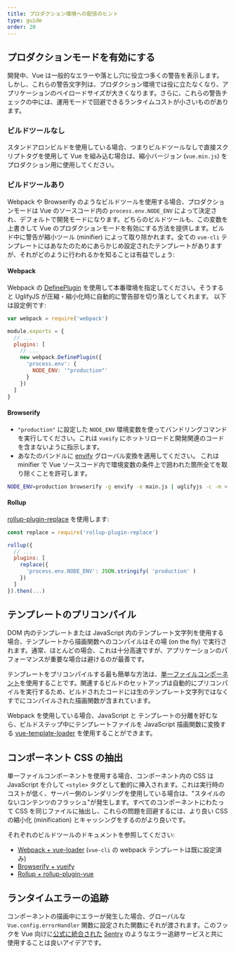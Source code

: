 ```yaml
---
title: プロダクション環境への配信のヒント
type: guide
order: 20
---
```


## プロダクションモードを有効にする

開発中、Vue は一般的なエラーや落とし穴に役立つ多くの警告を表示します。しかし、これらの警告文字列は、プロダクション環境では役に立たなくなり、アプリケーションのペイロードサイズが大きくなります。さらに、これらの警告チェックの中には、運用モードで回避できるランタイムコストが小さいものがあります。

### ビルドツールなし

スタンドアロンビルドを使用している場合、つまりビルドツールなしで直接スクリプトタグを使用して Vue を組み込む場合は、縮小バージョン (`vue.min.js`) をプロダクション用に使用してください。

### ビルドツールあり

Webpack や Browserify のようなビルドツールを使用する場合、プロダクションモードは Vue のソースコード内の `process.env.NODE_ENV` によって決定され、デフォルトで開発モードになります。どちらのビルドツールも、この変数を上書きして Vue のプロダクションモードを有効にする方法を提供します。ビルド中に警告が縮小ツール (minifier) によって取り除かれます。全ての `vue-cli` テンプレートにはあなたのためにあらかじめ設定されたテンプレートがありますが、それがどのように行われるかを知ることは有益でしょう:

#### Webpack

Webpack の [DefinePlugin](https://webpack.js.org/plugins/define-plugin/) を使用して本番環境を指定してください。そうすると UglifyJS が圧縮・縮小化時に自動的に警告部を切り落としてくれます。 以下は設定例です:

```javascript
var webpack = require('webpack')

module.exports = {
  // ...
  plugins: [
    // ...
    new webpack.DefinePlugin({
      'process.env': {
        NODE_ENV: '"production"'
      }
    })
  ]
}
```

#### Browserify

- `"production"` に設定した `NODE_ENV` 環境変数を使ってバンドリングコマンドを実行してください。これは `vueify` にホットリロードと開発関連のコードを含まないように指示します。
- あなたのバンドルに [envify](https://github.com/hughsk/envify) グローバル変換を適用してください。 これは minifier で Vue ソースコード内で環境変数の条件上で囲われた箇所全てを取り除くことを許可します。


``` bash
NODE_ENV=production browserify -g envify -e main.js | uglifyjs -c -m > build.js
```

#### Rollup

[rollup-plugin-replace](https://github.com/rollup/rollup-plugin-replace) を使用します:

```javascript
const replace = require('rollup-plugin-replace')

rollup({
  // ...
  plugins: [
    replace({
      'process.env.NODE_ENV': JSON.stringify( 'production' )
    })
  ]
}).then(...)
```

## テンプレートのプリコンパイル

DOM 内のテンプレートまたは JavaScript 内のテンプレート文字列を使用する場合、テンプレートから描画関数へのコンパイルはその場 (on the fly) で実行されます。通常、ほとんどの場合、これは十分高速ですが、アプリケーションのパフォーマンスが重要な場合は避けるのが最善です。

テンプレートをプリコンパイルする最も簡単な方法は、[単一ファイルコンポーネント](single-file-components.html)を使用することです。関連するビルドのセットアップは自動的にプリコンパイルを実行するため、ビルドされたコードには生のテンプレート文字列ではなくすでにコンパイルされた描画関数が含まれています。

Webpack を使用している場合、JavaScript と テンプレートの分離を好むなら、ビルドステップ中にテンプレートファイルを JavaScript 描画関数に変換する [vue-template-loader](https://github.com/ktsn/vue-template-loader) を使用することができます。

## コンポーネント CSS の抽出

単一ファイルコンポーネントを使用する場合、コンポーネント内の CSS は JavaScript を介して `<style>` タグとして動的に挿入されます。これは実行時のコストが低く、サーバー側のレンダリングを使用している場合は、"スタイルのないコンテンツのフラッシュ"が発生します。すべてのコンポーネントにわたって CSS を同じファイルに抽出し、これらの問題を回避するには、より良い CSS の縮小化 (minification) とキャッシングをするのがより良いです。

それぞれのビルドツールのドキュメントを参照してください:

- [Webpack + vue-loader](http://vue-loader.vuejs.org/en/configurations/extract-css.html) (`vue-cli` の webpack テンプレートは既に設定済み)
- [Browserify + vueify](https://github.com/vuejs/vueify#css-extraction)
- [Rollup + rollup-plugin-vue](https://github.com/znck/rollup-plugin-vue#options)

## ランタイムエラーの追跡

コンポーネントの描画中にエラーが発生した場合、グローバルな `Vue.config.errorHandler` 関数に設定された関数にそれが渡されます。このフックを Vue 向けに[公式に統合された](https://sentry.io/for/vue/) [Sentry](https://sentry.io) のようなエラー追跡サービスと共に使用することは良いアイデアです。
